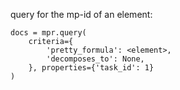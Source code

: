 query for the mp-id of an element:

```
docs = mpr.query(
    criteria={
        'pretty_formula': <element>,
        'decomposes_to': None,
    }, properties={'task_id': 1}
)
```

